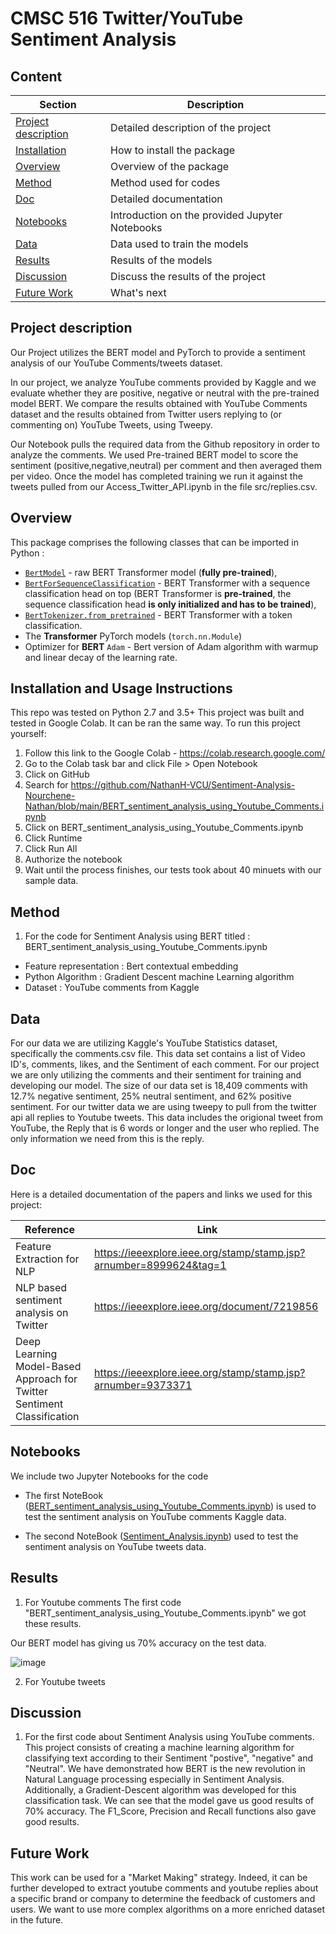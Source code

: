 # CMSC 516 Twitter/YouTube Sentiment Analysis

## Content

| Section | Description |
|-|-|
| [Project description](#project_description) | Detailed description of the project |
| [Installation](#installation_instructions) | How to install the package |
| [Overview](#overview) | Overview of the package |
| [Method](#method) | Method used for codes |
| [Doc](#doc) |  Detailed documentation |
| [Notebooks](#notebooks) | Introduction on the provided Jupyter Notebooks |
| [Data](#data) | Data used to train the models |
| [Results](#results) | Results of the models |
| [Discussion](#discussion) | Discuss the results of the project |
| [Future Work](#future_Work) | What's next |

## Project description
Our Project utilizes the BERT model and PyTorch to provide a sentiment analysis of our YouTube Comments/tweets dataset.

In our project, we analyze YouTube comments provided by Kaggle and we evaluate whether they are positive, negative or neutral with the pre-trained model BERT.
We compare the results obtained with YouTube Comments dataset and the results obtained from Twitter users replying to (or commenting on) YouTube Tweets, using Tweepy.

Our Notebook pulls the required data from the Github repository in order to analyze the comments. We used Pre-trained BERT model to score the sentiment (positive,negative,neutral) per comment and then averaged them per video. Once the model has completed training we run it against the tweets pulled from our Access_Twitter_API.ipynb in the file src/replies.csv.

## Overview

This package comprises the following classes that can be imported in Python :

  - [`BertModel`](https://huggingface.co/docs/transformers/model_doc/bert) - raw BERT Transformer model (**fully pre-trained**),
  - [`BertForSequenceClassification`](https://huggingface.co/docs/transformers/model_doc/bert) - BERT Transformer with a sequence classification head on top (BERT Transformer is **pre-trained**, the sequence classification head **is only initialized and has to be trained**),
  - [`BertTokenizer.from_pretrained`](https://huggingface.co/docs/transformers/model_doc/bert) - BERT Transformer with a token classification.
- The **Transformer** PyTorch models (`torch.nn.Module`) 
- Optimizer for **BERT**  `Adam` - Bert version of Adam algorithm with warmup and linear decay of the learning rate.

## Installation and Usage Instructions
This repo was tested on Python 2.7 and 3.5+ 
This project was built and tested in Google Colab. It can be ran the same way. To run this project yourself:
1. Follow this link to the Google Colab - https://colab.research.google.com/
2. Go to the Colab task bar and click File > Open Notebook
3. Click on GitHub
4. Search for https://github.com/NathanH-VCU/Sentiment-Analysis-Nourchene-Nathan/blob/main/BERT_sentiment_analysis_using_Youtube_Comments.ipynb
5. Click on BERT_sentiment_analysis_using_Youtube_Comments.ipynb
6. Click Runtime
7. Click Run All
8. Authorize the notebook
9. Wait until the process finishes, our tests took about 40 minuets with our sample data.

## Method
1. For the code for Sentiment Analysis using BERT titled : 
BERT_sentiment_analysis_using_Youtube_Comments.ipynb
-	Feature representation : Bert contextual embedding
-	Python Algorithm : Gradient Descent machine Learning algorithm
-	Dataset : YouTube comments from Kaggle

## Data
For our data we are utilizing Kaggle's YouTube Statistics dataset, specifically the comments.csv file. This data set contains a list of Video ID's, comments, likes, and the Sentiment of each comment. For our project we are only utilizing the comments and their sentiment for training and developing our model.
The size of our data set is 18,409 comments with 12.7% negative sentiment, 25% neutral sentiment, and 62% positive sentiment. 
For our twitter data we are using tweepy to pull from the twitter api all replies to Youtube tweets. This data includes the origional tweet from YouTube, the Reply that is 6 words or longer and the user who replied. The only information we need from this is the reply.

## Doc

Here is a detailed documentation of the papers and links we used for this project:

| Reference | Link |
|-|-|
| Feature Extraction for NLP | https://ieeexplore.ieee.org/stamp/stamp.jsp?arnumber=8999624&tag=1 |
| NLP based sentiment analysis on Twitter | https://ieeexplore.ieee.org/document/7219856 |
| Deep Learning Model-Based Approach for Twitter Sentiment Classification | https://ieeexplore.ieee.org/stamp/stamp.jsp?arnumber=9373371 |

## Notebooks

We include two Jupyter Notebooks for the code

- The first NoteBook ([BERT_sentiment_analysis_using_Youtube_Comments.ipynb](./BERT_sentiment_analysis_using_Youtube_Comments.ipynb)) is used to test the sentiment analysis on YouTube comments Kaggle data.

- The second NoteBook ([Sentiment_Analysis.ipynb](./Sentiment_Analysis.ipynb)) used to test the sentiment analysis on YouTube tweets data.

## Results
1. For Youtube comments 
The first code "BERT_sentiment_analysis_using_Youtube_Comments.ipynb" we got these results.

Our BERT model has giving us 70% accuracy on the test data.

![image](https://user-images.githubusercontent.com/83011466/196296921-76b9cbfa-6e26-47b5-b8f0-f9efe0b4b8aa.png)

2. For Youtube tweets

## Discussion
1. For the first code about Sentiment Analysis using YouTube comments.
This project consists of creating a machine learning algorithm for classifying text according to their Sentiment "postive", "negative" and "Neutral".
We have demonstrated how BERT is the new revolution in Natural Language processing especially in Sentiment Analysis.
Additionally, a Gradient-Descent algorithm was developed for this classification task.
We can see that the model gave us good results of 70% accuracy. The F1_Score, Precision and Recall functions also gave good results.

## Future Work
This work can be used for a "Market Making" strategy. Indeed, it can be further developed to extract youtube comments and youtube replies about a specific brand or company to determine the feedback of customers and users. We want to use more complex algorithms on a more enriched dataset in the future.

